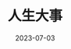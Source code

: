 ---
layout: movie-review
title: 人生大事
description: >
category: 电影
img: assets/img/movie/2023/ren_sheng_da_shi.webp
star: 4
date: 2023-07-03
---